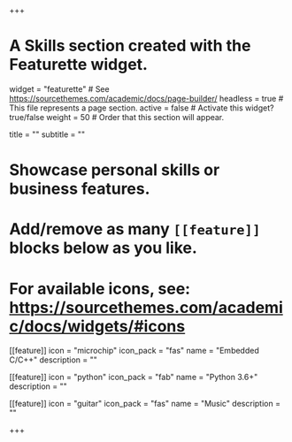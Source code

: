 +++
# A Skills section created with the Featurette widget.
widget = "featurette"  # See https://sourcethemes.com/academic/docs/page-builder/
headless = true  # This file represents a page section.
active = false  # Activate this widget? true/false
weight = 50  # Order that this section will appear.

title = ""
subtitle = ""

# Showcase personal skills or business features.
#
# Add/remove as many `[[feature]]` blocks below as you like.
#
# For available icons, see: https://sourcethemes.com/academic/docs/widgets/#icons

[[feature]]
  icon = "microchip"
  icon_pack = "fas"
  name = "Embedded C/C++"
  description = ""

[[feature]]
  icon = "python"
  icon_pack = "fab"
  name = "Python 3.6+"
  description = ""

[[feature]]
  icon = "guitar"
  icon_pack = "fas"
  name = "Music"
  description = ""

+++
